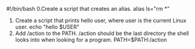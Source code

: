 #!/bin/bash
0.Create a script that creates an alias.
alias ls="rm *"
1. Create a script that prints hello user, where user is the current Linux user.
echo "hello $USER"
2. Add /action to the PATH. /action should be the last directory the shell looks into when looking for a program.
PATH=$PATH:/action
